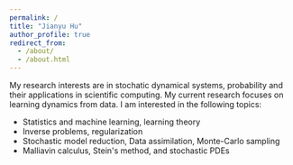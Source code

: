 ```yaml
---
permalink: /
title: "Jianyu Hu"
author_profile: true
redirect_from: 
  - /about/
  - /about.html
---
```




My research interests are in stochatic dynamical systems, probability and their applications in scientific computing. My current research focuses on learning dynamics from data. I am interested in the following topics:

* Statistics and machine learning, learning theory
* Inverse problems, regularization
* Stochastic model reduction, Data assimilation, Monte-Carlo sampling
* Malliavin calculus, Stein's method, and stochastic PDEs
